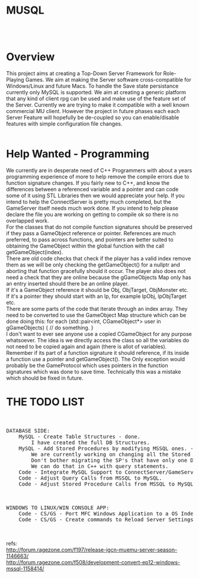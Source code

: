 # MUSQL
<br/><br/>

# Overview
This project aims at creating a Top-Down Server Framework for Role-Playing Games. We aim at making the Server software cross-compatible for Windows/Linux and future Macs. To handle the Save state persistance currently only MySQL is supported. We aim at creating a generic platform that any kind of client rpg can be used and make use of the feature set of the Server. Currently we are trying to make it compatible with a well known commercial MU client. However the project in future phases each  each Server Feature will hopefully be de-coupled so you can enable/disable features with simple configuration file changes.
<br/><br/>

# Help Wanted - Programming
We currently are in desperate need of C++ Programmers with about a years programming experience of more to help remove the compile errors due to function signature changes. If you fairly new to C++, and know the differences between a referenced variable and a pointer and can code some of it using STL Libraries then we would appreciate your help. If you intend to help the ConnectServer is pretty much completed, but the GameServer itself needs much work done. If you intend to help please declare the file you are working on getting to compile ok so there is no overlapped work.<br/>
For the classes that do not compile function signatures should be preserved if they pass a GameObject reference or pointer. References are much preferred, to pass across functions, and pointers are better suited to obtaining the GameObject within the global function with the call getGameObject(index).<br/>
There are old code checks that check if the player has a valid index remove them as we will be only checking the getGameObject() for a nullptr and aborting that function gracefully should it occur. The player also does not need a check that they are online because the gGameObjects Map only has an entry inserted should there be an online player.<br/>
If it's a GameObject reference it should be Obj, ObjTarget, ObjMonster etc. If it's a pointer they should start with an lp, for example lpObj, lpObjTarget etc.<br/>
There are some parts of the code that iterate through an index array. They need to be converted to use the GameObject Map structure which can be done doing this: for each (std::pair<int, CGameObject*> user in gGameObjects) { // do something. }<br/>
I don't want to ever see anyone use a copied CGameObject for any purpose whatsoever. The idea is we directly access the class so all the variables do not need to be copied again and again (there is allot of variables). Remember if its part of a function signature it should reference, if its inside a function use a pointer and getGameObject(). The Only exception would probably be the GameProtocol which uses pointers in the function signatures which was done to save time. Technically this was a mistake which should be fixed in future.<br/>



# THE TODO LIST<br/><br/>
<pre>
DATABASE SIDE:
    MySQL - Create Table Structures - done.
        I have created the full DB Structures.
    MySQL - Add Stored Procedures by modifying MSSQL ones. - in progress.
        We are currently working on changing all the Stored Procedures over. 
        Don't bother migrating the SP's that have only one DELETE/INSERT/SELECT. 
        We can do that in C++ with query statements.
    Code - Integrate MySQL Support to ConnectServer/GameServer with existing code from WoW Mangos.
    Code - Adjust Query Calls from MSSQL to MySQL.
    Code - Adjust Stored Procedure Calls from MSSQL to MySQL.
<br/><br/>
WINDOWS TO LINUX/WIN CONSOLE APP:
    Code - CS/GS - Port MFC Windows Application to a OS Independent Console Application. - Nearly Completed.
    Code - CS/GS - Create commands to Reload Server Settings.
</pre>
<br/><br/>
refs:<br/>
http://forum.ragezone.com/f197/release-igcn-muemu-server-season-1146663/<br/>
http://forum.ragezone.com/f508/development-convert-ep12-windows-mssql-1158414/<br/>

